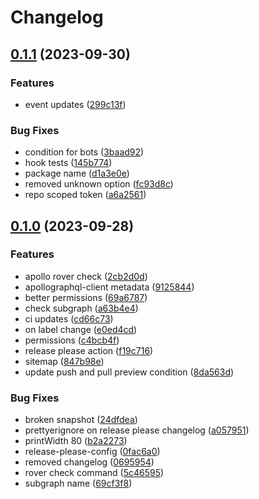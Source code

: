 # Changelog

## [0.1.1](https://github.com/crea-orkest/crea-public/compare/v0.1.0...v0.1.1) (2023-09-30)


### Features

* event updates ([299c13f](https://github.com/crea-orkest/crea-public/commit/299c13faa2520c10f8342ad1d7e3ff954f49cb40))


### Bug Fixes

* condition for bots ([3baad92](https://github.com/crea-orkest/crea-public/commit/3baad9287a44cac61c113bf5a7cb4b88c9d4b955))
* hook tests ([145b774](https://github.com/crea-orkest/crea-public/commit/145b77491dd2c444e4d6767ca43c6afa829be3fa))
* package name ([d1a3e0e](https://github.com/crea-orkest/crea-public/commit/d1a3e0e10fd550677537f6acdbbf46c3c90aa6d2))
* removed unknown option ([fc93d8c](https://github.com/crea-orkest/crea-public/commit/fc93d8c4eb3ba8e55ca40e6c79d3aa608e354cac))
* repo scoped token ([a6a2561](https://github.com/crea-orkest/crea-public/commit/a6a25619e99cf1ac578672a34f1ab0ae8ab8dc48))

## [0.1.0](https://github.com/crea-orkest/crea-public/compare/v0.0.2...v0.1.0) (2023-09-28)


### Features

* apollo rover check ([2cb2d0d](https://github.com/crea-orkest/crea-public/commit/2cb2d0ddba5b9f4bcb40b4b098a9ce54fba9811b))
* apollographql-client metadata ([9125844](https://github.com/crea-orkest/crea-public/commit/9125844cc1826da90e553ffae08403ef46251e3e))
* better permissions ([69a6787](https://github.com/crea-orkest/crea-public/commit/69a6787c1072d3b265892e911c75372bfbcdc869))
* check subgraph ([a63b4e4](https://github.com/crea-orkest/crea-public/commit/a63b4e47539a91ed9af944752b233eee05d688de))
* ci updates ([cd66c73](https://github.com/crea-orkest/crea-public/commit/cd66c73ca00cbb9e474fd3f0a4d6875ac4879e23))
* on label change ([e0ed4cd](https://github.com/crea-orkest/crea-public/commit/e0ed4cd9b6d567ac6c81ab06f403e68dffad3536))
* permissions ([c4bcb4f](https://github.com/crea-orkest/crea-public/commit/c4bcb4f313e7170d3cea28afcf5e1e3c31478e3b))
* release please action ([f19c716](https://github.com/crea-orkest/crea-public/commit/f19c716e6fb6c8bb984020612166943fd57f169b))
* sitemap ([847b98e](https://github.com/crea-orkest/crea-public/commit/847b98e756654e62c4b9cbef7e469beb777663ae))
* update push and pull preview condition ([8da563d](https://github.com/crea-orkest/crea-public/commit/8da563d2319c1c7d4a64fef32b3563b187b9155f))


### Bug Fixes

* broken snapshot ([24dfdea](https://github.com/crea-orkest/crea-public/commit/24dfdeac85e5b18431f68c752dad3f73cf45ad55))
* prettyerignore on release please changelog ([a057951](https://github.com/crea-orkest/crea-public/commit/a05795180e8675d79dedb9b91bb4f44fa1a73bbb))
* printWidth 80 ([b2a2273](https://github.com/crea-orkest/crea-public/commit/b2a2273f1bf3a77537d21a5098f8b4f3990c6d18))
* release-please-config ([0fac6a0](https://github.com/crea-orkest/crea-public/commit/0fac6a083355263be832969ba0d187b23e7ef190))
* removed changelog ([0695954](https://github.com/crea-orkest/crea-public/commit/0695954058138b14318315cb369a58a4ba4c0c71))
* rover check command ([5c46595](https://github.com/crea-orkest/crea-public/commit/5c46595ebddb6736b0227610354d9c2786505d20))
* subgraph name ([69cf3f8](https://github.com/crea-orkest/crea-public/commit/69cf3f8b378ae7b0919e4c75735e2e9c83b4633f))
